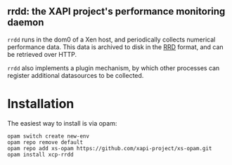 rrdd: the XAPI project's performance monitoring daemon
------------------------------------------------------

`rrdd` runs in the dom0 of a Xen host, and periodically collects numerical
performance data. This data is archived to disk in the
[RRD](http://en.wikipedia.org/wiki/Round-Robin_Database) format, and can be
retrieved over HTTP.

`rrdd` also implements a plugin mechanism, by which other processes can
register additional datasources to be collected.


# Installation

The easiest way to install is via opam:

    opam switch create new-env
    opam repo remove default
    opam repo add xs-opam https://github.com/xapi-project/xs-opam.git
    opam install xcp-rrdd
